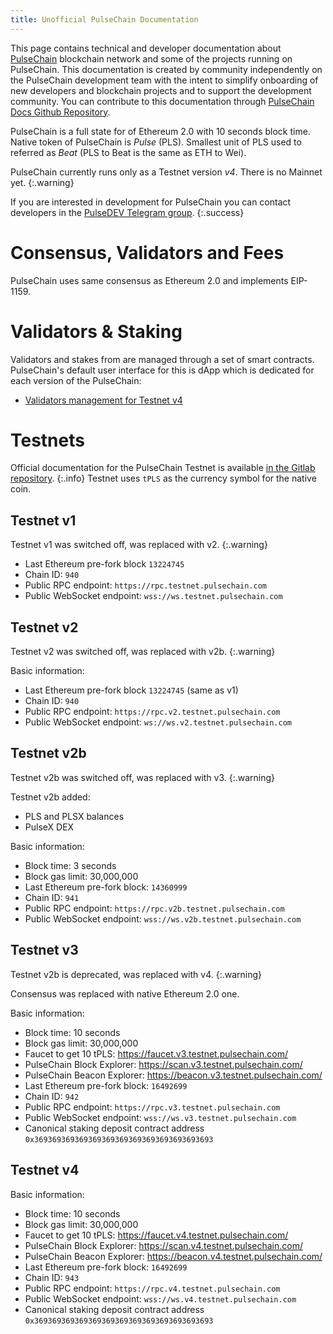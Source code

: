 ```yaml
---
title: Unofficial PulseChain Documentation
---
```


This page contains technical and developer documentation about [PulseChain](https://www.pulsechain.com/) blockchain network and some of the projects running on PulseChain.
This documentation is created by community independently on the PulseChain development team with the intent to simplify onboarding of new developers and blockchain projects and to support the development community. You can contribute to this documentation through [PulseChain Docs Github Repository](https://github.com/hexikani/pulsechain-docs).

PulseChain is a full state for of Ethereum 2.0 with 10 seconds block time. Native token of PulseChain is _Pulse_ (PLS). Smallest unit of PLS used to referred as _Beat_ (PLS to Beat is the same as ETH to Wei).

PulseChain currently runs only as a Testnet version *v4*. There is no Mainnet yet.
{:.warning}

If you are interested in development for PulseChain you can contact developers in the [PulseDEV Telegram group](https://t.me/PulseDEV).
{:.success}

# Consensus, Validators and Fees

PulseChain uses same consensus as Ethereum 2.0 and implements EIP-1159.

# Validators & Staking

Validators and stakes from are managed through a set of smart contracts. PulseChain's default user interface for this is dApp which is dedicated for each version of the PulseChain:
- [Validators management for Testnet v4](https://launchpad.v4.testnet.pulsechain.com/)

# Testnets

Official documentation for the PulseChain Testnet is available [in the Gitlab repository](https://gitlab.com/pulsechaincom/pulsechain-testnet).
{:.info}
Testnet uses `tPLS` as the currency symbol for the native coin.

## Testnet v1

Testnet v1 was switched off, was replaced with v2.
{:.warning}

- Last Ethereum pre-fork block `13224745`
- Chain ID: `940`
- Public RPC endpoint: `https://rpc.testnet.pulsechain.com`
- Public WebSocket endpoint: `wss://ws.testnet.pulsechain.com`

## Testnet v2

Testnet v2 was switched off, was replaced with v2b.
{:.warning}

Basic information:
- Last Ethereum pre-fork block `13224745` (same as v1)
- Chain ID: `940`
- Public RPC endpoint: `https://rpc.v2.testnet.pulsechain.com`
- Public WebSocket endpoint: `ws://ws.v2.testnet.pulsechain.com`

## Testnet v2b

Testnet v2b was switched off, was replaced with v3.
{:.warning}

Testnet v2b added:
- PLS and PLSX balances
- PulseX DEX

Basic information:
- Block time: 3 seconds
- Block gas limit: 30,000,000
- Last Ethereum pre-fork block: `14360999`
- Chain ID: `941`
- Public RPC endpoint: `https://rpc.v2b.testnet.pulsechain.com`
- Public WebSocket endpoint: `wss://ws.v2b.testnet.pulsechain.com`

## Testnet v3

Testnet v2b is deprecated, was replaced with v4.
{:.warning}

Consensus was replaced with native Ethereum 2.0 one.

Basic information:
- Block time: 10 seconds
- Block gas limit: 30,000,000
- Faucet to get 10 tPLS: https://faucet.v3.testnet.pulsechain.com/
- PulseChain Block Explorer: https://scan.v3.testnet.pulsechain.com/
- PulseChain Beacon Explorer: https://beacon.v3.testnet.pulsechain.com/
- Last Ethereum pre-fork block: `16492699`
- Chain ID: `942`
- Public RPC endpoint: `https://rpc.v3.testnet.pulsechain.com`
- Public WebSocket endpoint: `wss://ws.v3.testnet.pulsechain.com`
- Canonical staking deposit contract address `0x3693693693693693693693693693693693693693`

## Testnet v4

Basic information:
- Block time: 10 seconds
- Block gas limit: 30,000,000
- Faucet to get 10 tPLS: https://faucet.v4.testnet.pulsechain.com/
- PulseChain Block Explorer: https://scan.v4.testnet.pulsechain.com/
- PulseChain Beacon Explorer: https://beacon.v4.testnet.pulsechain.com/
- Last Ethereum pre-fork block: `16492699`
- Chain ID: `943`
- Public RPC endpoint: `https://rpc.v4.testnet.pulsechain.com`
- Public WebSocket endpoint: `wss://ws.v4.testnet.pulsechain.com`
- Canonical staking deposit contract address `0x3693693693693693693693693693693693693693`

